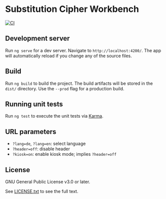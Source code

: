 # Substitution Cipher Workbench
[![CI](https://github.com/felixfontein/jssubstitution/workflows/Test%20Angular%20app/badge.svg?event=push)](https://github.com/felixfontein/jssubstitution/actions)

## Development server

Run `ng serve` for a dev server. Navigate to `http://localhost:4200/`. The app will automatically reload if you change any of the source files.

## Build

Run `ng build` to build the project. The build artifacts will be stored in the `dist/` directory. Use the `--prod` flag for a production build.

## Running unit tests

Run `ng test` to execute the unit tests via [Karma](https://karma-runner.github.io).

## URL parameters

* `?lang=de`, `?lang=en`: select language
* `?header=off`: disable header
* `?kiosk=on`: enable kiosk mode; implies `?header=off`

## License

GNU General Public License v3.0 or later.

See [LICENSE.txt](./LICENSE.txt) to see the full text.
